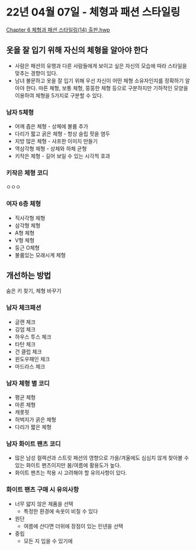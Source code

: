 # 22년 04월 07일 - 체형과 패션 스타일링

[Chapter 6 체형과 패션 스타일링(14) 출판.hwp](Chapter_6_%EC%B2%B4%ED%98%95%EA%B3%BC_%ED%8C%A8%EC%85%98_%EC%8A%A4%ED%83%80%EC%9D%BC%EB%A7%81(14)_%EC%B6%9C%ED%8C%90.hwp)

## 옷을 잘 입기 위해 자신의 체형을 알아야 한다

- 사람은 패션의 유행과 다른 사람들에게 보이고 싶은 자신의 모습에 따라 스타일을 맞추는 경향이 있다.
- 남녀 불문하고 옷을 잘 입기 위해 우선 자신이 어떤 체형 소유자인지를 정확하기 알아야 한다.
마른 체형, 보통 체형, 뚱뚱한 체형 등으로 구분하지만 기하적인 모양을 이용하여 체형을 5가지로 구분할 수 있다.

### 남자 5체형

- 어깨 좁은 체형 - 상체에 볼륨 추가
- 다리가 짧고 굵은 체형 - 항상 슬립 핏을 염두
- 지방 많은 체형 - 샤프한 이미지 만들기
- 역삼각형 체형 - 상체와 하체 균형
- 키작은 체형 - 길어 보일 수 있는 시각적 호과

### 키작은 체형 코디

ㅇㅇㅇ

### 여자 6층 체형

- 직사각형 체형
- 삼각형 체형
- A형 체형
- V형 체형
- 둥근 O체형
- 불륨있는 모래시계 체형

## 개선하는 방법

숨은 키 찾기, 체형 바꾸기

### 남자 체크패션

- 글랜 체크
- 깅엄 체크
- 하우스 투스 체크
- 타탄 체크
- 건 클럽 체크
- 윈도우패인 체크
- 마드라스 체크

### 남자 체형 별 코디

- 평균 체형
- 마른 체형
- 캐롯핏
- 허벅지가 굵은 체형
- 다리가 짧은 체형

### 남자 화이트 팬츠 코디

- 많은 남성 컬렉션과 스트릿 패션의 영향으로 가을/겨울에도 심심치 않게 찾아볼 수 있는 화이트 팬츠이지만 봄/여름에 활용도가 높다.
- 화이트 팬츠는 착용 시 고려해야 할 유의사항이 있다.

### 화이트 팬츠 구매 시 유의사항

- 너무 얇지 않은 제품을 선택
    - 특정한 환경에 속옷이 비칠 수 있다
- 원단
    - 여름에 산다면 더위에 장점이 있는 린넨을 선택
- 중립
    - 모든 지 입을 수 있기에